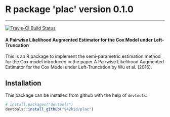 # R package 'plac' version 0.1.0
------------------------------------------------------
[![Travis-CI Build Status](https://travis-ci.org/942kid/plac.svg?branch=master)](https://travis-ci.org/942kid/plac)

<h4> A Pairwise Likelihood Augmented Estimator for the Cox Model under Left-Truncation </h4>


<p>This is an R package to implement the semi-parametric estimation method for the Cox model introduced in the paper <it>A Pairwise Likelihood Augmented Estimator for the Cox Model under Left-Truncation</it> by Wu et al. (2016).</p>

## Installation

This package can be installed from github with the help of `devtools`:

```R
# install.packages("devtools")
devtools::install_github("942kid/plac")
```


